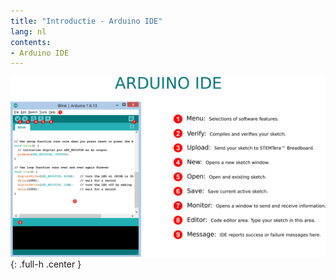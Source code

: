 ```yaml
---
title: "Introductie - Arduino IDE"
lang: nl
contents:
- Arduino IDE 
---
```


![Arduino IDE](img/arduino_ide.svg){: .full-h .center }

